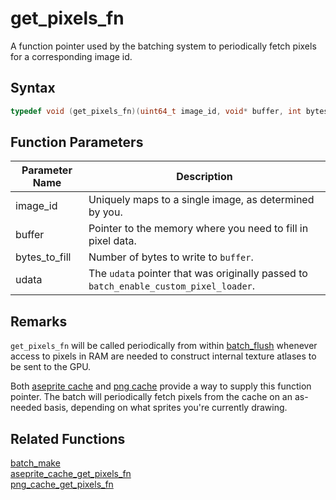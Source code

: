 # get_pixels_fn

A function pointer used by the batching system to periodically fetch pixels for a corresponding image id.

## Syntax

```cpp
typedef void (get_pixels_fn)(uint64_t image_id, void* buffer, int bytes_to_fill, void* udata);
```

## Function Parameters

Parameter Name | Description
--- | ---
image_id | Uniquely maps to a single image, as determined by you.
buffer | Pointer to the memory where you need to fill in pixel data.
bytes_to_fill | Number of bytes to write to `buffer`.
udata | The `udata` pointer that was originally passed to `batch_enable_custom_pixel_loader`.

## Remarks

`get_pixels_fn` will be called periodically from within [batch_flush](https://github.com/RandyGaul/cute_framework/tree/master/doc/graphics/batch/batch_flush.md) whenever access to pixels in RAM are needed to construct internal texture atlases to be sent to the GPU.

Both [aseprite cache](https://github.com/RandyGaul/cute_framework/blob/master/doc/graphics/aseprite_cache/aseprite_cache_get_pixels_fn.md) and [png cache](https://github.com/RandyGaul/cute_framework/blob/master/doc/graphics/png_cache/png_cache_get_pixels_fn.md) provide a way to supply this function pointer. The batch will periodically fetch pixels from the cache on an as-needed basis, depending on what sprites you're currently drawing.
 
 ## Related Functions
 
 [batch_make](https://github.com/RandyGaul/cute_framework/blob/master/doc/graphics/batch/batch_make.md)  
 [aseprite_cache_get_pixels_fn](https://github.com/RandyGaul/cute_framework/blob/master/doc/graphics/aseprite_cache/aseprite_cache_get_pixels_fn.md)  
 [png_cache_get_pixels_fn](https://github.com/RandyGaul/cute_framework/blob/master/doc/graphics/png_cache/png_cache_get_pixels_fn.md)  
 
